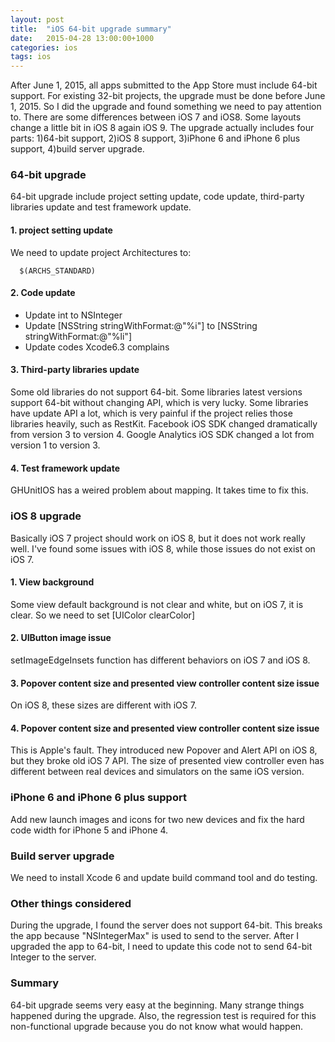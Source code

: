```yaml
---
layout: post
title:  "iOS 64-bit upgrade summary"
date:   2015-04-28 13:00:00+1000
categories: ios
tags: ios
---
```


After June 1, 2015, all apps submitted to the App Store must include 64-bit support. For existing 32-bit projects, the upgrade must be done before June 1, 2015. So I did the upgrade and found something we need to pay attention to. There are some differences between iOS 7 and iOS8. Some layouts change a little bit in iOS 8 again iOS 9. The upgrade actually includes four parts: 1)64-bit support, 2)iOS 8 support, 3)iPhone 6 and iPhone 6 plus support, 4)build server upgrade.


### 64-bit upgrade
64-bit upgrade include project setting update, code update, third-party libraries update and test framework update.

#### 1. project setting update
We need to update project Architectures to:
      
      $(ARCHS_STANDARD)

#### 2. Code update

- Update int to NSInteger
- Update [NSString stringWithFormat:@"%i"] to [NSString stringWithFormat:@"%li"]  
- Update codes Xcode6.3 complains

#### 3. Third-party libraries update
Some old libraries do not support 64-bit. Some libraries latest versions support 64-bit without changing API, which is very lucky. Some libraries have update API a lot, which is very painful if the project relies those libraries heavily, such as RestKit. Facebook iOS SDK changed dramatically from version 3 to version 4. Google Analytics iOS SDK changed a lot from version 1 to version 3.

#### 4. Test framework update
GHUnitIOS has a weired problem about mapping. It takes time to fix this. 


### iOS 8 upgrade
Basically iOS 7 project should work on iOS 8, but it does not work really well. I've found some issues with iOS 8, while those issues do not exist on iOS 7.

#### 1. View background
Some view default background is not clear and white, but on iOS 7, it is clear. So we need to set [UIColor clearColor]

#### 2. UIButton image issue
setImageEdgeInsets function has different behaviors on iOS 7 and iOS 8.

#### 3. Popover content size and presented view controller content size issue
On iOS 8, these sizes are different with iOS 7.

#### 4. Popover content size and presented view controller content size issue
This is Apple's fault. They introduced new Popover and Alert API on iOS 8, but they broke old iOS 7 API. The size of presented view controller even has different between real devices and simulators on the same iOS version.


### iPhone 6 and iPhone 6 plus support
Add new launch images and icons for two new devices and fix the hard code width for iPhone 5 and iPhone 4.

### Build server upgrade
We need to install Xcode 6 and update build command tool and do testing.

### Other things considered
During the upgrade, I found the server does not support 64-bit. This breaks the app because "NSIntegerMax" is used to send to the server. After I upgraded the app to 64-bit, I need to update this code not to send 64-bit Integer to the server.

### Summary
64-bit upgrade seems very easy at the beginning. Many strange things happened during the upgrade. Also, the regression test is required for this non-functional upgrade because you do not know what would happen.



